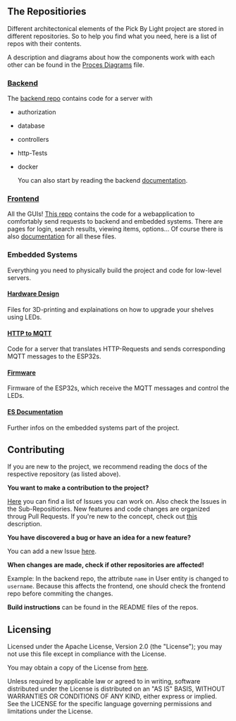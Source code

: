 ## The Repositiories

Different architectonical elements of the Pick By Light project are stored in different repositories.
So to help you find what you need, here is a list of repos with their contents.

A description and diagrams about how the components work with each other can be found in the [Proces Diagrams](./docs/diagrams.md) file.

### [Backend](https://github.com/PBL-Pick-By-Light/BE-Backend)

The [backend repo](https://github.com/PBL-Pick-By-Light/BE-Backend) contains code for a server with
- authorization
- database
- controllers
- http-Tests
- docker

  You can also start by reading the backend [documentation](https://git.thm.de/softwaretechnik-projekt-pick-by-light-system-wise21_22/pbl-backend/pbl-backend/-/wikis/home).

### [Frontend](https://github.com/PBL-Pick-By-Light/FE-Frontend)

All the GUIs!
[This repo](https://github.com/PBL-Pick-By-Light/FE-Frontend) contains the code for a webapplication to comfortably send requests to backend and embedded systems. There are pages for login, search results, viewing items, options…
Of course there is also [documentation](https://github.com/PBL-Pick-By-Light/FE-Wiki-and-Documentation) for all these files.

### Embedded Systems

Everything you need to physically build the project and code for low-level servers.

#### [Hardware Design](https://github.com/PBL-Pick-By-Light/ES-hardware-design)
Files for 3D-printing and explainations on how to upgrade your shelves using LEDs.

#### [HTTP to MQTT](https://github.com/PBL-Pick-By-Light/ES-HttpToMqtt)
Code for a server that translates HTTP-Requests and sends corresponding MQTT messages to the ESP32s.

#### [Firmware](https://github.com/PBL-Pick-By-Light/ES-ESP32-firmware)
Firmware of the ESP32s, which receive the MQTT messages and control the LEDs.

#### [ES Documentation](https://github.com/PBL-Pick-By-Light/ES-Wiki-and-Documentation)
Further infos on the embedded systems part of the project.

## Contributing

If you are new to the project, we recommend reading the docs of the respective repository (as listed above).

**You want to make a contribution to the project?**

[Here](https://github.com/PBL-Pick-By-Light/Pick_By_Light/issues) you can find a list of Issues you can work on.
Also check the Issues in the Sub-Repositiories.
New features and code changes are organized throug Pull Requests.
If you're new to the concept, check out [this](https://docs.github.com/en/pull-requests/collaborating-with-pull-requests/proposing-changes-to-your-work-with-pull-requests/about-pull-requests) description.

**You have discovered a bug or have an idea for a new feature?**

You can add a new Issue [here](https://github.com/PBL-Pick-By-Light/Pick_By_Light/issues).


**When changes are made, check if other repositories are affected!**

Example:
In the backend repo, the attribute `name` in User entity is changed to `username`.
Because this affects the frontend, one should check the frontend repo before commiting the changes.

**Build instructions** can be found in the README files of the repos.

## Licensing

Licensed under the Apache License, Version 2.0 (the "License"); you may not use this file except in compliance with the License.

You may obtain a copy of the License from [here](https://github.com/PBL-Pick-By-Light/Pick_By_Light/blob/main/LICENSE).

Unless required by applicable law or agreed to in writing, software distributed under the License is distributed on an "AS IS" BASIS, WITHOUT WARRANTIES OR CONDITIONS OF ANY KIND, either express or implied. See the LICENSE for the specific language governing permissions and limitations under the License.
